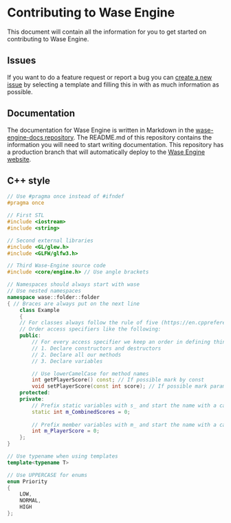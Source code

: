 # Contributing to Wase Engine
This document will contain all the information for you to get started on contributing to Wase Engine.

[documentation]: https://wase-engine.com/documentation
[repo]: https://github.com/Wase-Engine/wase-engine
[issues]: https://github.com/Wase-Engine/wase-engine/issues
[new_issue]: https://github.com/Wase-Engine/wase-engine/issues/new/choose
[email]: info@wase-engine.com

## Issues
If you want to do a feature request or report a bug you can [create a new issue](https://github.com/Wase-Engine/wase-engine/issues/new) by selecting a template and filling this in with as much information as possible.

## Documentation
The documentation for Wase Engine is written in Markdown in the [wase-engine-docs repository](https://github.com/Wase-Engine/wase-engine-docs). The README.md of this repository contains the information you will need to start writing documentation. This repository has a production branch that will automatically deploy to the [Wase Engine website](https://wase-engine.com/).

## C++ style
```c++
// Use #pragma once instead of #ifndef
#pragma once

// First STL
#include <iostream>
#include <string>

// Second external libraries
#include <GL/glew.h>
#include <GLFW/glfw3.h>

// Third Wase-Engine source code
#include <core/engine.h> // Use angle brackets

// Namespaces should always start with wase
// Use nested namespaces
namespace wase::folder::folder
{ // Braces are always put on the next line
    class Example
    {
    // For classes always follow the rule of five (https://en.cppreference.com/w/cpp/language/rule_of_three)
    // Order access specifiers like the following:
    public:
        // For every access specifier we keep an order in defining things
        // 1. Declare constructors and destructors
        // 2. Declare all our methods
        // 3. Declare variables

        // Use lowerCamelCase for method names
        int getPlayerScore() const; // If possible mark by const
        void setPlayerScore(const int score); // If possible mark parameters by const
    protected:
    private:
        // Prefix static variables with s_ and start the name with a capital letter
        static int m_CombinedScores = 0;
      
        // Prefix member variables with m_ and start the name with a capital letter
        int m_PlayerScore = 0;
    };
}

// Use typename when using templates
template<typename T>

// Use UPPERCASE for enums
enum Priority
{
    LOW,
    NORMAL,
    HIGH
};
```